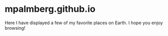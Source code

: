 # mpalmberg.github.io
Here I have displayed a few of my favorite places on Earth. I hope you enjoy browsing!
